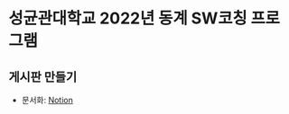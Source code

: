 # 성균관대학교 2022년 동계 SW코칭 프로그램

## 게시판 만들기
- 문서화: [Notion](https://lace-locket-74c.notion.site/SKKU-2022-bbd752c0b52440b182f356480ec03554)